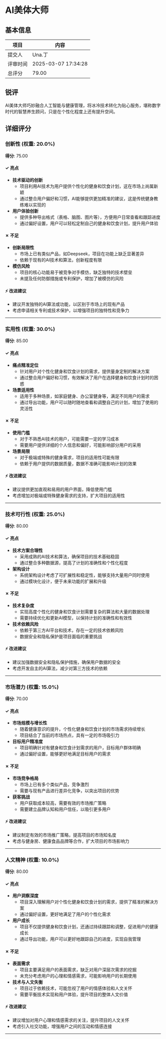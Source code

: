 # AI美体大师

## 基本信息

| 项目 | 内容 |
|------|------|
| 提交人 | Una.丁 |
| 评审时间 | 2025-03-07 17:34:28 |
| 总评分 | 79.00 |

## 锐评

AI美体大师巧妙融合人工智能与健康管理，将冰冷技术转化为贴心服务，堪称数字时代的智慧养生顾问，只是在个性化程度上还有提升空间。

## 详细评分

### 创新性 (权重: 20.0%)

**得分**: 75.00

#### ✓ 亮点

* **技术驱动的创新**
  * 项目利用AI技术为用户提供个性化的健身和饮食计划，这在市场上尚属新颖
  * 通过整合用户偏好和习惯，AI能够提供更加精准的建议，这是传统健身教练难以实现的
* **用户体验创新**
  * 提供多种导出格式（表格、脑图、图片等），方便用户日常查看和跟踪进度
  * 通过偏好设置，用户可以轻松定制自己的健身和饮食计划，提升用户体验

#### ✗ 不足

* **创新局限性**
  * 市场上已有类似产品，如Deepseek，项目在功能上缺乏显著差异
  * 依赖于现有的AI技术和算法，创新程度有限
* **模仿风险**
  * 项目的核心功能易于被竞争对手模仿，缺乏独特的技术壁垒
  * 未提及任何防御措施或专利保护，增加了被模仿的风险

#### ⚡ 改进建议

* 建议开发独特的AI算法或功能，以区别于市场上的现有产品
* 考虑申请相关专利或技术保护，以增强项目的独特性和竞争力

---

### 实用性 (权重: 30.0%)

**得分**: 85.00

#### ✓ 亮点

* **痛点精准定位**
  * 针对用户对个性化健身和饮食计划的需求，提供量身定制的解决方案
  * 通过整合用户偏好和习惯，有效解决了用户在选择健身和饮食计划时的困惑
* **场景适用性**
  * 适用于多种场景，如家庭健身、办公室健身等，满足不同用户的需求
  * 通过导出功能，用户可以随时随地查看和调整自己的计划，增加了使用的灵活性

#### ✗ 不足

* **使用门槛**
  * 对于不熟悉AI技术的用户，可能需要一定的学习成本
  * 需要用户提供详细的个人信息和偏好，可能影响部分用户的采用
* **场景局限**
  * 对于极端或特殊的健身需求，项目的适用性可能有限
  * 依赖于用户提供的数据质量，数据不准确可能影响计划的效果

#### ⚡ 改进建议

* 建议提供更加直观和易用的用户界面，降低使用门槛
* 考虑增加对极端或特殊健身需求的支持，扩大项目的适用性

---

### 技术可行性 (权重: 25.0%)

**得分**: 80.00

#### ✓ 亮点

* **技术方案合理性**
  * 采用成熟的AI技术和算法，确保项目的技术基础稳固
  * 通过整合多种数据源，提高了计划的准确性和个性化程度
* **架构设计**
  * 系统架构设计考虑了可扩展性和稳定性，能够支持大量用户同时使用
  * 通过模块化设计，便于未来功能的扩展和升级

#### ✗ 不足

* **技术复杂度**
  * 实现高度个性化的健身和饮食计划需要复杂的算法和大量的数据处理
  * 需要持续优化和更新AI模型，以保持计划的准确性和有效性
* **技术依赖风险**
  * 依赖于第三方AI平台和技术，存在一定的技术依赖风险
  * 数据安全和隐私保护是项目面临的重要挑战

#### ⚡ 改进建议

* 建议加强数据安全和隐私保护措施，确保用户数据的安全
* 考虑开发自主的AI算法，减少对第三方技术的依赖

---

### 市场潜力 (权重: 15.0%)

**得分**: 70.00

#### ✓ 亮点

* **市场规模与增长性**
  * 随着健康意识的提升，个性化健身和饮食计划的市场需求持续增长
  * 项目结合了当前的市场热点，具有一定的市场吸引力
* **目标用户精准度**
  * 项目明确针对有健身和饮食计划需求的用户，目标用户群体明确
  * 通过偏好设置，能够更好地满足目标用户的需求

#### ✗ 不足

* **市场竞争格局**
  * 市场上已有多个类似产品，竞争激烈
  * 需要与现有产品进行差异化竞争，以突出项目的优势
* **获客挑战**
  * 用户获取成本较高，需要有效的市场推广策略
  * 需要建立品牌认知和用户信任，以吸引更多用户

#### ⚡ 改进建议

* 建议制定有效的市场推广策略，提高项目的市场知名度
* 考虑与健身房、健康食品品牌等合作，扩大项目的市场影响力

---

### 人文精神 (权重: 10.0%)

**得分**: 80.00

#### ✓ 亮点

* **用户洞察深度**
  * 项目深入理解用户对个性化健身和饮食计划的需求，提供了精准的解决方案
  * 通过偏好设置，更好地满足了用户的个性化需求
* **用户成长**
  * 项目不仅提供健身和饮食计划，还通过持续跟踪和调整，促进用户的健康成长
  * 通过导出功能，用户可以更好地跟踪自己的进度，实现自我管理

#### ✗ 不足

* **表面需求**
  * 项目主要满足用户的表面需求，缺乏对用户深层次需求的挖掘
  * 未充分考虑用户的心理和情感需求，可能影响用户的长期使用
* **技术与人文失衡**
  * 项目过于依赖技术，可能忽视了用户的情感体验和人文关怀
  * 需要平衡技术实现和用户体验，提升项目的整体人文价值

#### ⚡ 改进建议

* 建议增加对用户心理和情感需求的关注，提升项目的人文关怀
* 考虑引入社交功能，增强用户之间的互动和情感连接

---

